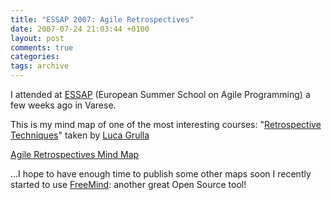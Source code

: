 ```yaml
---
title: "ESSAP 2007: Agile Retrospectives"
date: 2007-07-24 21:03:44 +0100
layout: post
comments: true
categories:
tags: archive
---
```


I attended at [ESSAP](http://essap.dicom.uninsubria.it/) (European Summer School on Agile Programming) a few weeks ago in Varese.  
<!--more-->
This is my mind map of one of the most interesting courses: "[Retrospective Techniques](http://www.slideshare.net/lucagrulla/retrospectives-techniques/)" taken by [Luca Grulla](http://www.lucagrulla.it/)  

[Agile Retrospectives Mind Map](/assets/content/mindmaps/Retrospectives.mm)  

...I hope to have enough time to publish some other maps soon I recently started to use [FreeMind](http://freemind.sourceforge.net/wiki/index.php/Main_Page): another great Open Source tool!
